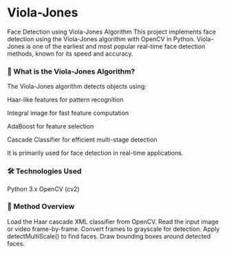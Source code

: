 # Viola-Jones
Face Detection using Viola-Jones Algorithm
This project implements face detection using the Viola-Jones algorithm with OpenCV in Python. Viola-Jones is one of the earliest and most popular real-time face detection methods, known for its speed and accuracy.

### 📌 What is the Viola-Jones Algorithm?
The Viola-Jones algorithm detects objects using:

Haar-like features for pattern recognition

Integral image for fast feature computation

AdaBoost for feature selection

Cascade Classifier for efficient multi-stage detection

It is primarily used for face detection in real-time applications.

### 🛠️ Technologies Used
Python 3.x
OpenCV (cv2)

### 🔄 Method Overview
Load the Haar cascade XML classifier from OpenCV.
Read the input image or video frame-by-frame.
Convert frames to grayscale for detection.
Apply detectMultiScale() to find faces.
Draw bounding boxes around detected faces.




